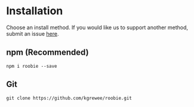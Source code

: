 # Installation
Choose an install method.  If you would like us to support another method, submit an issue [here](https://github.com/kgrewee/roobie/issues).

## npm (Recommended)
```shell
npm i roobie --save
```

## Git
```shell
git clone https://github.com/kgrewee/roobie.git
```